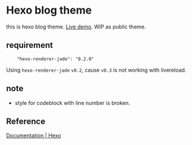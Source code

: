 # Hexo blog theme
this is hexo blog theme. [Live demo](http://hikonaz.com).
WIP as public theme.

## requirement

```
    "hexo-renderer-jade": "0.2.0"
```

Using `hexo-renderer-jade` `v0.2`, cause `v0.3` is not working with livereload.

## note

* style for codeblock with line number is broken.


## Reference
[Documentation | Hexo](https://hexo.io/docs/)
